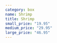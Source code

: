 ```yaml
---
category: box
name: Shrimp
title: Shrimp
small_price: "19.95"
medium_price: "29.95"
large_price: "46.95"
---
```

